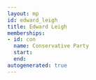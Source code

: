 ```yaml
---
layout: mp
id: edward_leigh
title: Edward Leigh
memberships:
- id: con
  name: Conservative Party
  start: 
  end: 
autogenerated: true
---
```

